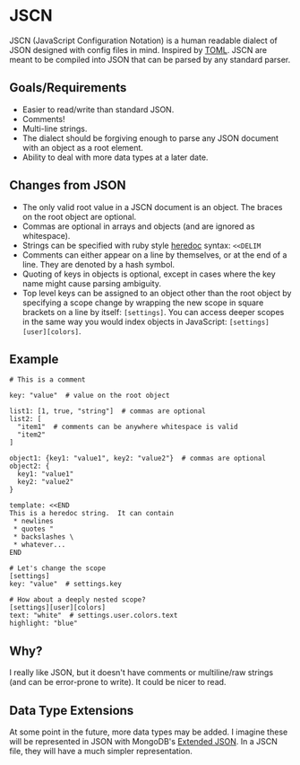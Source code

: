 JSCN
====

JSCN (JavaScript Configuration Notation) is a human readable dialect of JSON designed with config files in mind.  Inspired by [TOML](https://github.com/mojombo/toml).  JSCN are meant to be compiled into JSON that can be parsed by any standard parser.

Goals/Requirements
------------------

* Easier to read/write than standard JSON.
* Comments!
* Multi-line strings.
* The dialect should be forgiving enough to parse any JSON document with an object as a root element.
* Ability to deal with more data types at a later date.

Changes from JSON
-----------------

* The only valid root value in a JSCN document is an object.  The braces on the root object are optional.
* Commas are optional in arrays and objects (and are ignored as whitespace).
* Strings can be specified with ruby style [heredoc](http://en.wikipedia.org/wiki/Here_document#Ruby) syntax: ```<<DELIM```
* Comments can either appear on a line by themselves, or at the end of a line.  They are denoted by a hash symbol.
* Quoting of keys in objects is optional, except in cases where the key name might cause parsing ambiguity.
* Top level keys can be assigned to an object other than the root object by specifying a scope change by wrapping the new scope in square brackets on a line by itself: ```[settings]```.  You can access deeper scopes in the same way you would index objects in JavaScript: ```[settings][user][colors]```.

Example
-------

```
# This is a comment

key: "value"  # value on the root object

list1: [1, true, "string"]  # commas are optional
list2: [
  "item1"  # comments can be anywhere whitespace is valid
  "item2"
]

object1: {key1: "value1", key2: "value2"}  # commas are optional
object2: {
  key1: "value1"
  key2: "value2"
}

template: <<END
This is a heredoc string.  It can contain
 * newlines
 * quotes "
 * backslashes \
 * whatever...
END

# Let's change the scope
[settings]
key: "value"  # settings.key

# How about a deeply nested scope?
[settings][user][colors]
text: "white"  # settings.user.colors.text
highlight: "blue"
```

Why?
----

I really like JSON, but it doesn't have comments or multiline/raw strings (and can be error-prone to write).  It could be nicer to read.

Data Type Extensions
--------------------

At some point in the future, more data types may be added.  I imagine these will be represented in JSON with MongoDB's [Extended JSON](http://docs.mongodb.org/manual/reference/mongodb-extended-json/).  In a JSCN file, they will have a much simpler representation.
